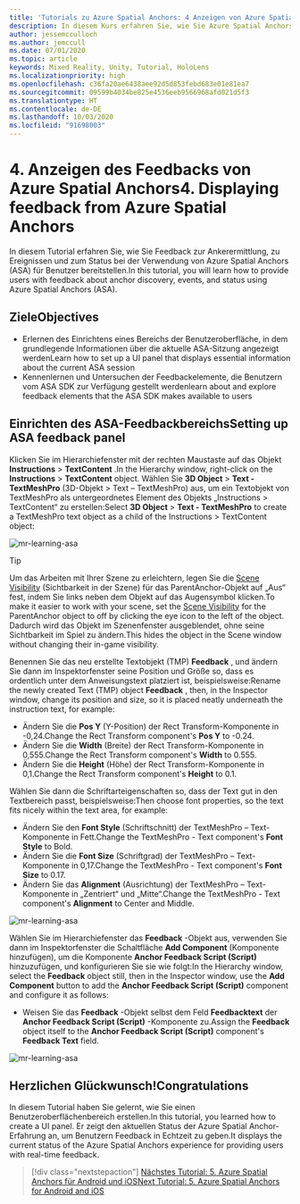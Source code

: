 ```yaml
---
title: 'Tutorials zu Azure Spatial Anchors: 4 Anzeigen von Azure Spatial Anchors-Feedback'
description: In diesem Kurs erfahren Sie, wie Sie Azure Spatial Anchors in einer Mixed Reality-Anwendung implementieren.
author: jessemcculloch
ms.author: jemccull
ms.date: 07/01/2020
ms.topic: article
keywords: Mixed Reality, Unity, Tutorial, HoloLens
ms.localizationpriority: high
ms.openlocfilehash: c36fa20ae6438aee92d5d853febd683e01e81ea7
ms.sourcegitcommit: 09599b4034be825e4536eeb9566968afd021d5f3
ms.translationtype: HT
ms.contentlocale: de-DE
ms.lasthandoff: 10/03/2020
ms.locfileid: "91698003"
---
```

# <a name="4-displaying-feedback-from-azure-spatial-anchors"></a><span data-ttu-id="75791-105">4. Anzeigen des Feedbacks von Azure Spatial Anchors</span><span class="sxs-lookup"><span data-stu-id="75791-105">4. Displaying feedback from Azure Spatial Anchors</span></span>

<span data-ttu-id="75791-106">In diesem Tutorial erfahren Sie, wie Sie Feedback zur Ankerermittlung, zu Ereignissen und zum Status bei der Verwendung von Azure Spatial Anchors (ASA) für Benutzer bereitstellen.</span><span class="sxs-lookup"><span data-stu-id="75791-106">In this tutorial, you will learn how to provide users with feedback about anchor discovery, events, and status using Azure Spatial Anchors (ASA).</span></span>

## <a name="objectives"></a><span data-ttu-id="75791-107">Ziele</span><span class="sxs-lookup"><span data-stu-id="75791-107">Objectives</span></span>

* <span data-ttu-id="75791-108">Erlernen des Einrichtens eines Bereichs der Benutzeroberfläche, in dem grundlegende Informationen über die aktuelle ASA-Sitzung angezeigt werden</span><span class="sxs-lookup"><span data-stu-id="75791-108">Learn how to set up a UI panel that displays essential information about the current ASA session</span></span>
* <span data-ttu-id="75791-109">Kennenlernen und Untersuchen der Feedbackelemente, die Benutzern vom ASA SDK zur Verfügung gestellt werden</span><span class="sxs-lookup"><span data-stu-id="75791-109">learn about and explore feedback elements that the ASA SDK makes available to users</span></span>

## <a name="setting-up-asa-feedback-panel"></a><span data-ttu-id="75791-110">Einrichten des ASA-Feedbackbereichs</span><span class="sxs-lookup"><span data-stu-id="75791-110">Setting up ASA feedback panel</span></span>

<span data-ttu-id="75791-111">Klicken Sie im Hierarchiefenster mit der rechten Maustaste auf das Objekt **Instructions** > **TextContent** .</span><span class="sxs-lookup"><span data-stu-id="75791-111">In the Hierarchy window, right-click on the **Instructions** > **TextContent** object.</span></span> <span data-ttu-id="75791-112">Wählen Sie **3D Object** > **Text - TextMeshPro** (3D-Objekt > Text – TextMeshPro) aus, um ein Textobjekt von TextMeshPro als untergeordnetes Element des Objekts „Instructions > TextContent“ zu erstellen:</span><span class="sxs-lookup"><span data-stu-id="75791-112">Select **3D Object** > **Text - TextMeshPro** to create a TextMeshPro text object as a child of the Instructions > TextContent object:</span></span>

![mr-learning-asa](images/mr-learning-asa/asa-04-section1-step1-1.png)

> [!TIP]
> <span data-ttu-id="75791-114">Um das Arbeiten mit Ihrer Szene zu erleichtern, legen Sie die <a href="https://docs.unity3d.com/Manual/SceneVisibility.html" target="_blank">Scene Visibility</a> (Sichtbarkeit in der Szene) für das ParentAnchor-Objekt auf „Aus“ fest, indem Sie links neben dem Objekt auf das Augensymbol klicken.</span><span class="sxs-lookup"><span data-stu-id="75791-114">To make it easier to work with your scene, set the  <a href="https://docs.unity3d.com/Manual/SceneVisibility.html" target="_blank">Scene Visibility</a> for the ParentAnchor object to off by clicking the eye icon to the left of the object.</span></span> <span data-ttu-id="75791-115">Dadurch wird das Objekt im Szenenfenster ausgeblendet, ohne seine Sichtbarkeit im Spiel zu ändern.</span><span class="sxs-lookup"><span data-stu-id="75791-115">This hides the object in the Scene window without changing their in-game visibility.</span></span>

<span data-ttu-id="75791-116">Benennen Sie das neu erstellte Textobjekt (TMP) **Feedback** , und ändern Sie dann im Inspektorfenster seine Position und Größe so, dass es ordentlich unter dem Anweisungstext platziert ist, beispielsweise:</span><span class="sxs-lookup"><span data-stu-id="75791-116">Rename the newly created Text (TMP) object **Feedback** , then, in the Inspector window, change its position and size, so it is placed neatly underneath the instruction text, for example:</span></span>

* <span data-ttu-id="75791-117">Ändern Sie die **Pos Y** (Y-Position) der Rect Transform-Komponente in -0,24.</span><span class="sxs-lookup"><span data-stu-id="75791-117">Change the Rect Transform component's **Pos Y** to -0.24.</span></span>
* <span data-ttu-id="75791-118">Ändern Sie die **Width** (Breite) der Rect Transform-Komponente in 0,555.</span><span class="sxs-lookup"><span data-stu-id="75791-118">Change the Rect Transform component's **Width** to 0.555.</span></span>
* <span data-ttu-id="75791-119">Ändern Sie die **Height** (Höhe) der Rect Transform-Komponente in 0,1.</span><span class="sxs-lookup"><span data-stu-id="75791-119">Change the Rect Transform component's **Height** to 0.1.</span></span>

<span data-ttu-id="75791-120">Wählen Sie dann die Schriftarteigenschaften so, dass der Text gut in den Textbereich passt, beispielsweise:</span><span class="sxs-lookup"><span data-stu-id="75791-120">Then choose font properties, so the text fits nicely within the text area, for example:</span></span>

* <span data-ttu-id="75791-121">Ändern Sie den **Font Style** (Schriftschnitt) der TextMeshPro – Text-Komponente in Fett.</span><span class="sxs-lookup"><span data-stu-id="75791-121">Change the TextMeshPro - Text component's **Font Style** to Bold.</span></span>
* <span data-ttu-id="75791-122">Ändern Sie die **Font Size** (Schriftgrad) der TextMeshPro – Text-Komponente in 0,17.</span><span class="sxs-lookup"><span data-stu-id="75791-122">Change the TextMeshPro - Text component's **Font Size** to 0.17.</span></span>
* <span data-ttu-id="75791-123">Ändern Sie das **Alignment** (Ausrichtung) der TextMeshPro – Text-Komponente in „Zentriert“ und „Mitte“.</span><span class="sxs-lookup"><span data-stu-id="75791-123">Change the TextMeshPro - Text component's **Alignment** to Center and Middle.</span></span>

![mr-learning-asa](images/mr-learning-asa/asa-04-section1-step1-2.png)

<span data-ttu-id="75791-125">Wählen Sie im Hierarchiefenster das **Feedback** -Objekt aus, verwenden Sie dann im Inspektorfenster die Schaltfläche **Add Component** (Komponente hinzufügen), um die Komponente **Anchor Feedback Script (Script)** hinzuzufügen, und konfigurieren Sie sie wie folgt:</span><span class="sxs-lookup"><span data-stu-id="75791-125">In the Hierarchy window, select the **Feedback** object still, then in the Inspector window, use the **Add Component** button to add the **Anchor Feedback Script (Script)** component and configure it as follows:</span></span>

* <span data-ttu-id="75791-126">Weisen Sie das **Feedback** -Objekt selbst dem Feld **Feedbacktext** der **Anchor Feedback Script (Script)** -Komponente zu.</span><span class="sxs-lookup"><span data-stu-id="75791-126">Assign the **Feedback** object itself to the **Anchor Feedback Script (Script)** component's **Feedback Text** field.</span></span>

![mr-learning-asa](images/mr-learning-asa/asa-04-section1-step1-3.png)

## <a name="congratulations"></a><span data-ttu-id="75791-128">Herzlichen Glückwunsch!</span><span class="sxs-lookup"><span data-stu-id="75791-128">Congratulations</span></span>

<span data-ttu-id="75791-129">In diesem Tutorial haben Sie gelernt, wie Sie einen Benutzeroberflächenbereich erstellen.</span><span class="sxs-lookup"><span data-stu-id="75791-129">In this tutorial, you learned how to create a UI panel.</span></span> <span data-ttu-id="75791-130">Er zeigt den aktuellen Status der Azure Spatial Anchor-Erfahrung an, um Benutzern Feedback in Echtzeit zu geben.</span><span class="sxs-lookup"><span data-stu-id="75791-130">It displays the current status of the Azure Spatial Anchors experience for providing users with real-time feedback.</span></span>

> [!div class="nextstepaction"]
> [<span data-ttu-id="75791-131">Nächstes Tutorial: 5. Azure Spatial Anchors für Android und iOS</span><span class="sxs-lookup"><span data-stu-id="75791-131">Next Tutorial: 5. Azure Spatial Anchors for Android and iOS</span></span>](mr-learning-asa-05.md)

